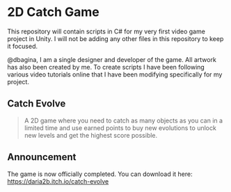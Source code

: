 # 2D Catch Game

This repository will contain scripts in C# for my very first video game project in Unity. I will not be adding any other files in this repository to keep it focused.

@dbagina, I am a single designer and developer of the game. All artwork has also been created by me.
To create scripts I have been following various video tutorials online that I have been modifying specifically for my project.

## Catch Evolve
> A 2D game where you need to catch as many objects as you can in a limited time and use earned points to buy new evolutions to unlock new levels and get the highest score possible. 

## Announcement
The game is now officially completed. You can download it here: https://daria2b.itch.io/catch-evolve
